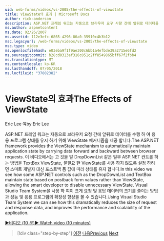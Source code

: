 ```yaml
---
uid: web-forms/videos/vs-2005/the-effects-of-viewstate
title: ViewState의 효과 | Microsoft Docs
author: rick-anderson
description: ASP.NET 프레임 워크는 자동으로 브라우저 요구 사항 간에 앞뒤로 데이터를 수행 하 여 응용 프로그램 상태를 유지 하기 위해 ViewState 메커니즘을 제공 하는 중...
ms.author: aspnetcontent
ms.date: 02/26/2007
ms.assetid: 112e3efc-6865-4296-80a0-35910c4b3b12
msc.legacyurl: /web-forms/videos/vs-2005/the-effects-of-viewstate
msc.type: video
ms.openlocfilehash: e03eba9f1f9ae300c6bb1a4efbde39a2715e6fd2
ms.sourcegitcommit: b28cd0313af316c051c2ff8549865bff67f2fbb4
ms.translationtype: MT
ms.contentlocale: ko-KR
ms.lasthandoff: 07/05/2018
ms.locfileid: "37802382"
---
```

<a name="the-effects-of-viewstate"></a><span data-ttu-id="0982f-103">ViewState의 효과</span><span class="sxs-lookup"><span data-stu-id="0982f-103">The Effects of ViewState</span></span>
====================
<span data-ttu-id="0982f-104">Eric Lee 여</span><span class="sxs-lookup"><span data-stu-id="0982f-104">by Eric Lee</span></span>

<span data-ttu-id="0982f-105">ASP.NET 프레임 워크는 자동으로 브라우저 요청 간에 앞뒤로 데이터를 수행 하 여 응용 프로그램 상태를 유지 하기 위해 ViewState 메커니즘을 제공 합니다.</span><span class="sxs-lookup"><span data-stu-id="0982f-105">The ASP.NET framework provides the ViewState mechanism to automatically maintain application state by carrying data forward and backward between browser requests.</span></span> <span data-ttu-id="0982f-106">이 비디오에서는 고 것을 알 DropDownList 같은 일부 ASP.NET 컨트롤 하는 방법을 TextBox ViewState, 불필요 한 ViewState를 사용 하지 않도록 설정 하려면 스마트 개발자 대신 포스트백 폼 값에 따라 상태를 유지 합니다.</span><span class="sxs-lookup"><span data-stu-id="0982f-106">In this video we see how some ASP.NET controls such as the DropDownList and TextBox maintain state based on postback form values rather than ViewState, allowing the smart developer to disable unnecessary ViewState.</span></span> <span data-ttu-id="0982f-107">Visual Studio Team System을 사용 하 여이 크게 요청 및 응답 데이터의 크기를 줄이는 방법과 성능 및 응용 프로그램의 확장성 향상을 볼 수 있습니다.</span><span class="sxs-lookup"><span data-stu-id="0982f-107">Using Visual Studio Team System we can see how this dramatically reduces the size of request and response data, and improves the performance and scalability of the application.</span></span>

[<span data-ttu-id="0982f-108">&#9654;비디오 (10 분)</span><span class="sxs-lookup"><span data-stu-id="0982f-108">&#9654; Watch video (10 minutes)</span></span>](https://channel9.msdn.com/Blogs/ASP-NET-Site-Videos/the-effects-of-viewstate)

> [!div class="step-by-step"]
> <span data-ttu-id="0982f-109">[이전](using-the-load-test-agent.md)
> [다음](how-do-i-integrate-defect-tracking-with-testing.md)</span><span class="sxs-lookup"><span data-stu-id="0982f-109">[Previous](using-the-load-test-agent.md)
[Next](how-do-i-integrate-defect-tracking-with-testing.md)</span></span>
